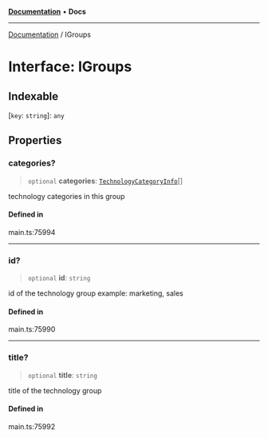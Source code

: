 [**Documentation**](../README.md) • **Docs**

***

[Documentation](../globals.md) / IGroups

# Interface: IGroups

## Indexable

 \[`key`: `string`\]: `any`

## Properties

### categories?

> `optional` **categories**: [`TechnologyCategoryInfo`](../classes/TechnologyCategoryInfo.md)[]

technology categories in this group

#### Defined in

main.ts:75994

***

### id?

> `optional` **id**: `string`

id of the technology group
example:
marketing, sales

#### Defined in

main.ts:75990

***

### title?

> `optional` **title**: `string`

title of the technology group

#### Defined in

main.ts:75992
